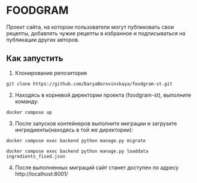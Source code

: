 # FOODGRAM
Проект сайта, на котором пользователи могут публиковать свои рецепты, добавлять чужие рецепты в избранное и подписываться на публикации других авторов.

## Как запустить

1. Клонирование репозитория
```
git clone https://github.com/DaryaBorovinskaya/foodgram-st.git
```

2. Находясь в корневой директории проекта (foodgram-st), выполните команду:
```
docker compose up
```

3. После запусков контейнеров выполните миграции и загрузите ингредиенты(находясь в той же директории):
```
docker compose exec backend python manage.py migrate
```

```
docker compose exec backend python manage.py loaddata ingredients_fixed.json
```
4. После выполненных миграций сайт станет доступен по адресу http://localhost:8001/